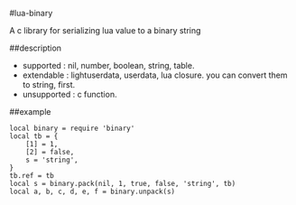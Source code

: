 #lua-binary

A c library for serializing lua value to a binary string

##description

* supported : nil, number, boolean, string, table.
* extendable : lightuserdata, userdata, lua closure. you can convert them to string, first.
* unsupported : c function.

##example

    local binary = require 'binary'
    local tb = {
        [1] = 1,
        [2] = false,
        s = 'string',
    }
    tb.ref = tb
    local s = binary.pack(nil, 1, true, false, 'string', tb)
    local a, b, c, d, e, f = binary.unpack(s)
  
